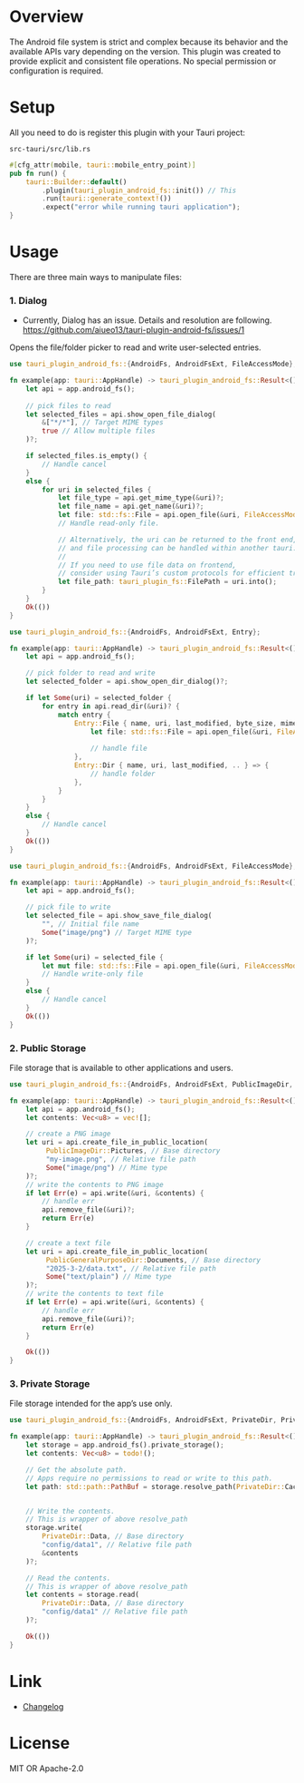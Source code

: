 # Overview

The Android file system is strict and complex because its behavior and the available APIs vary depending on the version.
This plugin was created to provide explicit and consistent file operations.
No special permission or configuration is required.  

# Setup
All you need to do is register this plugin with your Tauri project: 

`src-tauri/src/lib.rs`

```rust
#[cfg_attr(mobile, tauri::mobile_entry_point)]
pub fn run() {
    tauri::Builder::default()
        .plugin(tauri_plugin_android_fs::init()) // This
        .run(tauri::generate_context!())
        .expect("error while running tauri application");
}
```

# Usage
There are three main ways to manipulate files:

### 1. Dialog

- Currently, Dialog has an issue. Details and resolution are following.
<https://github.com/aiueo13/tauri-plugin-android-fs/issues/1>

Opens the file/folder picker to read and write user-selected entries.

```rust
use tauri_plugin_android_fs::{AndroidFs, AndroidFsExt, FileAccessMode};

fn example(app: tauri::AppHandle) -> tauri_plugin_android_fs::Result<()> {
    let api = app.android_fs();
    
    // pick files to read
    let selected_files = api.show_open_file_dialog(
        &["*/*"], // Target MIME types
        true // Allow multiple files
    )?;

    if selected_files.is_empty() {
        // Handle cancel
    }
    else {
        for uri in selected_files {
            let file_type = api.get_mime_type(&uri)?;
            let file_name = api.get_name(&uri)?;
            let file: std::fs::File = api.open_file(&uri, FileAccessMode::Read)?;
            // Handle read-only file.

            // Alternatively, the uri can be returned to the front end, 
            // and file processing can be handled within another tauri::command function that takes it as an argument.
            //
            // If you need to use file data on frontend, 
            // consider using Tauri’s custom protocols for efficient transmission.
            let file_path: tauri_plugin_fs::FilePath = uri.into();
        }
    }
    Ok(())
}
```
```rust
use tauri_plugin_android_fs::{AndroidFs, AndroidFsExt, Entry};

fn example(app: tauri::AppHandle) -> tauri_plugin_android_fs::Result<()> {
    let api = app.android_fs();

    // pick folder to read and write
    let selected_folder = api.show_open_dir_dialog()?;

    if let Some(uri) = selected_folder {
        for entry in api.read_dir(&uri)? {
            match entry {
                Entry::File { name, uri, last_modified, byte_size, mime_type, .. } => {
                    let file: std::fs::File = api.open_file(&uri, FileAccessMode::ReadWrite)?;
                    
                    // handle file
                },
                Entry::Dir { name, uri, last_modified, .. } => {
                    // handle folder
                },
            }
        }
    } 
    else {
        // Handle cancel
    }
    Ok(())
}
```
```rust
use tauri_plugin_android_fs::{AndroidFs, AndroidFsExt, FileAccessMode};

fn example(app: tauri::AppHandle) -> tauri_plugin_android_fs::Result<()> {
    let api = app.android_fs();

    // pick file to write
    let selected_file = api.show_save_file_dialog(
        "", // Initial file name
        Some("image/png") // Target MIME type
    )?;

    if let Some(uri) = selected_file {
        let mut file: std::fs::File = api.open_file(&uri, FileAccessMode::WriteTruncate)?;
        // Handle write-only file
    } 
    else {
        // Handle cancel
    }
    Ok(())
}
```

### 2. Public Storage
File storage that is available to other applications and users.

```rust
use tauri_plugin_android_fs::{AndroidFs, AndroidFsExt, PublicImageDir, PublicGeneralPurposeDir};

fn example(app: tauri::AppHandle) -> tauri_plugin_android_fs::Result<()> {
    let api = app.android_fs();
    let contents: Vec<u8> = vec![];

    // create a PNG image
    let uri = api.create_file_in_public_location(
         PublicImageDir::Pictures, // Base directory
         "my-image.png", // Relative file path
         Some("image/png") // Mime type
    )?;
    // write the contents to PNG image
    if let Err(e) = api.write(&uri, &contents) {
        // handle err
        api.remove_file(&uri)?;
        return Err(e)
    }

    // create a text file
    let uri = api.create_file_in_public_location(
         PublicGeneralPurposeDir::Documents, // Base directory
         "2025-3-2/data.txt", // Relative file path
         Some("text/plain") // Mime type
    )?;
    // write the contents to text file
    if let Err(e) = api.write(&uri, &contents) {
        // handle err
        api.remove_file(&uri)?;
        return Err(e)
    }

    Ok(())
}
```

### 3. Private Storage
File storage intended for the app’s use only.

```rust
use tauri_plugin_android_fs::{AndroidFs, AndroidFsExt, PrivateDir, PrivateStorage};

fn example(app: tauri::AppHandle) -> tauri_plugin_android_fs::Result<()> {
    let storage = app.android_fs().private_storage();
    let contents: Vec<u8> = todo!();

    // Get the absolute path.
    // Apps require no permissions to read or write to this path.
    let path: std::path::PathBuf = storage.resolve_path(PrivateDir::Cache)?;


    // Write the contents.
    // This is wrapper of above resolve_path
    storage.write(
        PrivateDir::Data, // Base directory
        "config/data1", // Relative file path
        &contents
    )?;

    // Read the contents.
    // This is wrapper of above resolve_path
    let contents = storage.read(
        PrivateDir::Data, // Base directory
        "config/data1" // Relative file path
    )?;

    Ok(())
}
```

# Link
- [Changelog](https://github.com/aiueo13/tauri-plugin-android-fs/blob/main/CHANGES.md)

# License
MIT OR Apache-2.0
